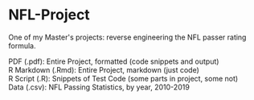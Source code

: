 # NFL-Project

One of my Master's projects: reverse engineering the NFL passer rating formula.

PDF (.pdf): Entire Project, formatted (code snippets and output)  
R Markdown (.Rmd): Entire Project, markdown (just code)  
R Script (.R): Snippets of Test Code (some parts in project, some not)  
Data (.csv): NFL Passing Statistics, by year, 2010-2019 
